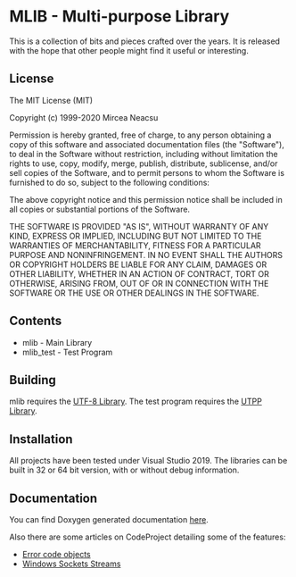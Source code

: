 # MLIB - Multi-purpose Library #
This is a collection of bits and pieces crafted over the years. It is released
with the hope that other people might find it useful or interesting.

## License ##

The MIT License (MIT)
 
Copyright (c) 1999-2020 Mircea Neacsu

Permission is hereby granted, free of charge, to any person obtaining a copy
of this software and associated documentation files (the "Software"), to deal
in the Software without restriction, including without limitation the rights
to use, copy, modify, merge, publish, distribute, sublicense, and/or sell
copies of the Software, and to permit persons to whom the Software is
furnished to do so, subject to the following conditions:

The above copyright notice and this permission notice shall be included in all
copies or substantial portions of the Software.

THE SOFTWARE IS PROVIDED "AS IS", WITHOUT WARRANTY OF ANY KIND, EXPRESS OR
IMPLIED, INCLUDING BUT NOT LIMITED TO THE WARRANTIES OF MERCHANTABILITY,
FITNESS FOR A PARTICULAR PURPOSE AND NONINFRINGEMENT. IN NO EVENT SHALL THE
AUTHORS OR COPYRIGHT HOLDERS BE LIABLE FOR ANY CLAIM, DAMAGES OR OTHER
LIABILITY, WHETHER IN AN ACTION OF CONTRACT, TORT OR OTHERWISE, ARISING FROM,
OUT OF OR IN CONNECTION WITH THE SOFTWARE OR THE USE OR OTHER DEALINGS IN THE
SOFTWARE.

## Contents ##
 - mlib                      - Main Library
 - mlib_test                 - Test Program

## Building ##
mlib requires the [UTF-8 Library](https://github.com/neacsum/utf8). The test
program requires the [UTPP Library](https://github.com/neacsum/utpp).

## Installation ##
All projects have been tested under Visual Studio 2019. The libraries can be 
built in 32 or 64 bit version, with or without debug information.

## Documentation ##
You can find Doxygen generated documentation [here](https://neacsum.github.io/mlib/html/index.html).

Also there are some articles on CodeProject detailing some of the features:
 - [Error code objects](https://www.codeproject.com/Articles/5251693/Cplusplus-Error-Handling-with-Error-Code-Objects)
 - [Windows Sockets Streams](https://www.codeproject.com/Articles/5252621/Windows-Sockets-Streams)
